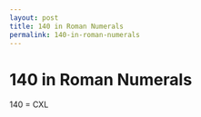 ```yaml
---
layout: post
title: 140 in Roman Numerals
permalink: 140-in-roman-numerals
---
```


# 140 in Roman Numerals

140 = CXL
